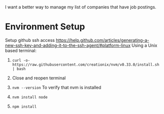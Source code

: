 I want a better way to manage my list of companies that have job postings.


# Environment Setup
Setup github ssh access https://help.github.com/articles/generating-a-new-ssh-key-and-adding-it-to-the-ssh-agent/#platform-linux
Using a Unix based terminal:

1.  `curl -o- https://raw.githubusercontent.com/creationix/nvm/v0.33.0/install.sh | bash`

2.  Close and reopen terminal

3.  `nvm --version` To verify that nvm is installed

4.  `nvm install node`

5.  `npm install`
